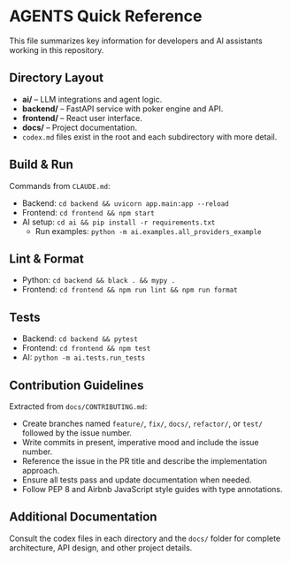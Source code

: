 # AGENTS Quick Reference

This file summarizes key information for developers and AI assistants working in this repository.

## Directory Layout
- **ai/** – LLM integrations and agent logic.
- **backend/** – FastAPI service with poker engine and API.
- **frontend/** – React user interface.
- **docs/** – Project documentation.
- `codex.md` files exist in the root and each subdirectory with more detail.

## Build & Run
Commands from `CLAUDE.md`:
- Backend: `cd backend && uvicorn app.main:app --reload`
- Frontend: `cd frontend && npm start`
- AI setup: `cd ai && pip install -r requirements.txt`
  - Run examples: `python -m ai.examples.all_providers_example`

## Lint & Format
- Python: `cd backend && black . && mypy .`
- Frontend: `cd frontend && npm run lint && npm run format`

## Tests
- Backend: `cd backend && pytest`
- Frontend: `cd frontend && npm test`
- AI: `python -m ai.tests.run_tests`

## Contribution Guidelines
Extracted from `docs/CONTRIBUTING.md`:
- Create branches named `feature/`, `fix/`, `docs/`, `refactor/`, or `test/` followed by the issue number.
- Write commits in present, imperative mood and include the issue number.
- Reference the issue in the PR title and describe the implementation approach.
- Ensure all tests pass and update documentation when needed.
- Follow PEP 8 and Airbnb JavaScript style guides with type annotations.

## Additional Documentation
Consult the codex files in each directory and the `docs/` folder for complete architecture, API design, and other project details.

